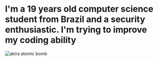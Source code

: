 # I'm a 19 years old computer science student from Brazil and a security enthusiastic. I'm trying to improve my coding ability
![akira atomic bomb](https://media.giphy.com/media/3o7TKT9rp8S9fWFAYM/giphy.gif)

